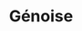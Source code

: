---
layout: recette
categories: [recettes]
hidden: true
lang: fr
sitemap: false
title: Génoise
type: sucre
recettes:
  Classique:
    ingredients: 
      - nom: farine blanche
        qte: 125
        unite: gr
      - nom: levure chimique
        qte: 4
        unite: gr
      - nom: sucre
        qte: 125
        unite: gr
      - nom: oeufs 
        qte: 4
      - nom: vanille liquide
    preconditions:
      - Préchauffer le four à 180°C
    etapes:
      - label: Préparation 1/2
        details:
          - Tamiser la farine et la levure dans un bol
          - Verser le sucre dans un autre bol
          - Séparer les blancs des jaunes
          - Ajouter la vanille liquide avec les jaunes. Mélanger brièvement
      - label: Préparation 2/2
        details: 
          - Monter les blancs en neige. Arrêter juste avant qu'ils soient trop fermes
          - Tout en battant, ajouter le sucre peu à peu
          - Tout en battant, ajouter les jaunes d'oeufs
          - Incorporer la farine et la levure à l'aide d'une spatule silicone
          - Étaler la préparation sur une plaque de cuisson à l'aide d'une spatule coudée
    notes:
      - Tout faire le plus rapidement possible
      - Une fois étalée, la hauteur de la pâte doit être environ d'un centimètre
    cuisson: 
      - Cuire 20 minutes à 180°C
---